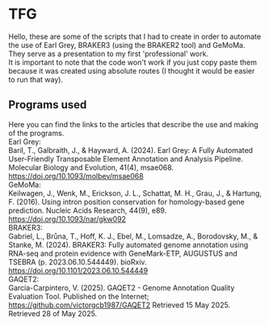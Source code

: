 # TFG
Hello, these are some of the scripts that I had to create in order to automate the use of Earl Grey, BRAKER3 (using the BRAKER2 tool) and GeMoMa. They serve as a presentation to my first 'professional' work.\
It is important to note that the code won't work if you just copy paste them because it was created using absolute routes (I thought it would be easier to run that way).
## Programs used
Here you can find the links to the articles that describe the use and making of the programs.\
Earl Grey:\
Baril, T., Galbraith, J., & Hayward, A. (2024). Earl Grey: A Fully Automated User-Friendly Transposable Element Annotation and Analysis Pipeline. Molecular Biology and Evolution, 41(4), msae068. https://doi.org/10.1093/molbev/msae068  
GeMoMa:\
Keilwagen, J., Wenk, M., Erickson, J. L., Schattat, M. H., Grau, J., & Hartung, F. (2016). Using intron position conservation for homology-based gene prediction. Nucleic Acids Research, 44(9), e89. https://doi.org/10.1093/nar/gkw092  
BRAKER3:\
Gabriel, L., Brůna, T., Hoff, K. J., Ebel, M., Lomsadze, A., Borodovsky, M., & Stanke, M. (2024). BRAKER3: Fully automated genome annotation using RNA-seq and protein evidence with GeneMark-ETP, AUGUSTUS and TSEBRA (p. 2023.06.10.544449). bioRxiv. https://doi.org/10.1101/2023.06.10.544449  
GAQET2:\
García-Carpintero, V. (2025). GAQET2 - Genome Annotation Quality Evaluation Tool. Published on the Internet; https://github.com/victorgcb1987/GAQET2 Retrieved 15 May 2025. Retrieved 28 of May 2025.  
